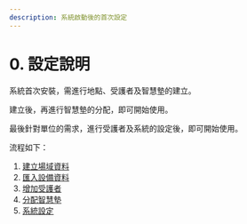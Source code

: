 ```yaml
---
description: 系統啟動後的首次設定
---
```


# 0. 設定說明

系統首次安裝，需進行地點、受護者及智慧墊的建立。

建立後，再進行智慧墊的分配，即可開始使用。

最後針對單位的需求，進行受護者及系統的設定後，即可開始使用。

流程如下：

1. [建立場域資料](1.-jian-li-yu-liao.md)
2. [匯入設備資料](3.-ru-liao.md)
3. [增加受護者](3.-zeng-jia-shou-zhe.md)
4. [分配智慧墊](4.-pei-zhi-zhi-hui.md)
5. [系統設定](5.-xi-ding.md)

